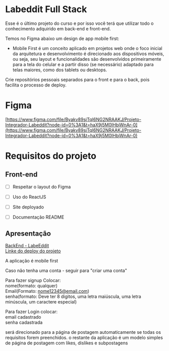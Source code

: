 # Labeddit Full Stack

Esse é o último projeto do curso e por isso você terá que utilizar todo o conhecimento adquirido em back-end e front-end.

Temos no Figma abaixo um design de app mobile first:

- Mobile First é um conceito aplicado em projetos web onde o foco inicial da arquitetura e desenvolvimento é direcionado aos dispositivos móveis, ou seja, seu layout e funcionalidades são desenvolvidos primeiramente para a tela do celular e a partir disso (se necessário) adaptado para telas maiores, como dos tablets ou desktops.

Crie repositórios pessoais separados para o front e para o back, pois facilita o processo de deploy.

# Figma

[https://www.figma.com/file/Byakv89sjTqI6NG2NRAAKJ/Projeto-Integrador-Labeddit?node-id=0%3A1&t=haX9j5M0lHbjWnAr-0](https://www.figma.com/file/Byakv89sjTqI6NG2NRAAKJ/Projeto-Integrador-Labeddit?node-id=0%3A1&t=haX9j5M0lHbjWnAr-0)

# Requisitos do projeto

## Front-end

- [ ]  Respeitar o layout do Figma
- [ ]  Uso do ReactJS
- [ ]  Site deployado
- [ ]  Documentação README



<h2>Apresentação</h2>

[BackEnd - LabeEddit](https://github.com/opvs55/LabeEddit)</br>
[Linke do deploy do projeto](https://steep-religion.surge.sh/)


A aplicação é mobile first

Caso não tenha uma conta - seguir para "criar uma conta"
  
Para fazer signup Colocar: </br>
nome(formato: qualquer) </br>
Email(Formato: nome12345@email.com) </br>
senha(formato: Deve ter 8 digitos, uma letra maiúscula, uma letra minúscula, um caractere especial)
  
Para fazer Login colocar:</br>
email cadastrado</br>
senha cadastrada

será direcionado para a página de postagem automaticamente se todas os requisitos forem preenchidos.
o restante da aplicação é um modelo simples de página de postagem com likes, dislikes e subpostagens

